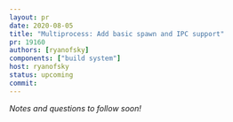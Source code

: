 ```yaml
---
layout: pr
date: 2020-08-05
title: "Multiprocess: Add basic spawn and IPC support"
pr: 19160
authors: [ryanofsky]
components: ["build system"]
host: ryanofsky
status: upcoming
commit:
---
```


_Notes and questions to follow soon!_

<!-- TODO: Before meeting, add notes and questions
## Notes

## Questions
-->


<!-- TODO: After meeting, uncomment and add meeting log between the irc tags
## Meeting Log

{% irc %}
{% endirc %}
-->
